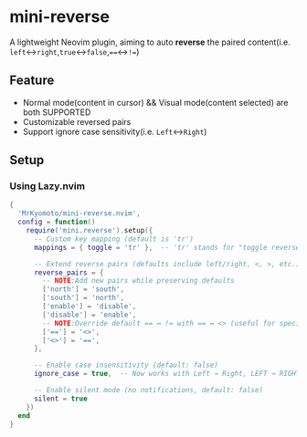 # mini-reverse

A lightweight Neovim plugin, aiming to auto **reverse** the paired content(i.e. `left`<->`right`,`true`<->`false`,`==`<->`!=`)

## Feature
- Normal mode(content in cursor) && Visual mode(content selected) are both SUPPORTED
- Customizable reversed pairs
- Support ignore case sensitivity(i.e. `Left`<->`Right`)

## Setup
### Using Lazy.nvim
```lua
{
  'MrKyomoto/mini-reverse.nvim',
  config = function()
    require('mini.reverse').setup({
      -- Custom key mapping (default is 'tr')
      mappings = { toggle = 'tr' },  -- 'tr' stands for "toggle reverse"

      -- Extend reverse pairs (defaults include left/right, <, >, etc.)
      reverse_pairs = {
        -- NOTE:Add new pairs while preserving defaults
        ['north'] = 'south',
        ['south'] = 'north',
        ['enable'] = 'disable',
        ['disable'] = 'enable',
        -- NOTE:Override default == ↔ != with == ↔ <> (useful for specific languages)
        ['=='] = '<>',
        ['<>'] = '==',
      },

      -- Enable case insensitivity (default: false)
      ignore_case = true,  -- Now works with Left → Right, LEFT → RIGHT

      -- Enable silent mode (no notifications, default: false)
      silent = true
    })
  end
}
```

